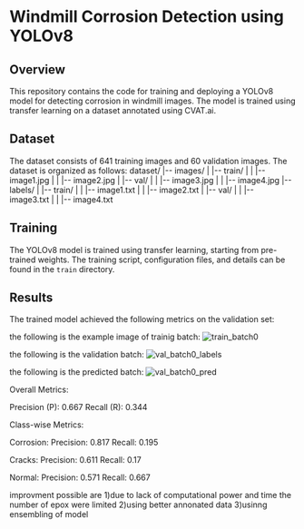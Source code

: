 # Windmill Corrosion Detection using YOLOv8

## Overview

This repository contains the code for training and deploying a YOLOv8 model for detecting corrosion in windmill images. The model is trained using transfer learning on a dataset annotated using CVAT.ai.

## Dataset

The dataset consists of 641 training images and 60 validation images. The dataset is organized as follows:
dataset/
|-- images/
| |-- train/
| | |-- image1.jpg
| | |-- image2.jpg
| |-- val/
| | |-- image3.jpg
| | |-- image4.jpg
|-- labels/
| |-- train/
| | |-- image1.txt
| | |-- image2.txt
| |-- val/
| | |-- image3.txt
| | |-- image4.txt

## Training

The YOLOv8 model is trained using transfer learning, starting from pre-trained weights. The training script, configuration files, and details can be found in the `train` directory.

## Results

The trained model achieved the following metrics on the validation set:

the following is the example image of trainig batch:
![train_batch0](https://github.com/ArnavDobriyal/Windmill/assets/120387628/2cdc5ba6-80dc-496e-a74b-4654ed064054)

the following is the validation batch:
![val_batch0_labels](https://github.com/ArnavDobriyal/Windmill/assets/120387628/35038076-3a4d-46f5-9ee9-3f5abde92b14)

the following is the predicted batch:
![val_batch0_pred](https://github.com/ArnavDobriyal/Windmill/assets/120387628/bedbb868-375c-463a-8265-1e2b40b50da1)

Overall Metrics:

Precision (P): 0.667
Recall (R): 0.344

Class-wise Metrics:

Corrosion:
Precision: 0.817
Recall: 0.195

Cracks:
Precision: 0.611
Recall: 0.17

Normal:
Precision: 0.571
Recall: 0.667


improvment possible are 
1)due to lack of computational power and time the number of epox were limited
2)using better annonated data
3)usinng ensembling of model





 
